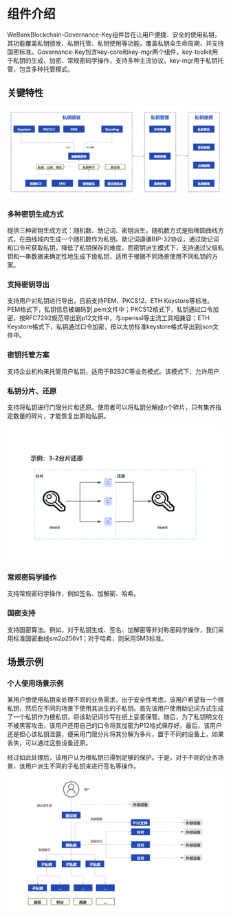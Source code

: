 # 组件介绍

WeBankBlockchain-Governance-Key组件旨在让用户便捷、安全的使用私钥，其功能覆盖私钥颁发、私钥托管、私钥使用等功能，覆盖私钥全生命周期，并支持国密标准。Governance-Key包含key-core和key-mgr两个组件，key-toolkit用于私钥的生成、加密、常规密码学操作，支持多种主流协议。key-mgr用于私钥托管，包含多种托管模式。

## 关键特性

![](img/architecture.png)

### 多种密钥生成方式
提供三种密钥生成方式：随机数、助记词、密钥派生。随机数方式是指椭圆曲线方式，在曲线域内生成一个随机数作为私钥。助记词遵循BIP-32协议，通过助记词和口令可获取私钥，降低了私钥保存的难度。而密钥派生模式下，支持通过父级私钥和一串数据来确定性地生成下级私钥，适用于根据不同场景使用不同私钥的方案。

### 支持密钥导出
支持用户对私钥进行导出，目前支持PEM、PKCS12、ETH Keystore等标准。PEM格式下，私钥信息被编码到.pem文件中；PKCS12格式下，私钥通过口令加密，按RFC7292规范导出到p12文件中，与openssl等主流工具相兼容；ETH Keystore格式下，私钥通过口令加密，按以太坊标准keystore格式导出到json文件中。

### 密钥托管方案
支持企业机构来托管用户私钥，适用于B2B2C等业务模式。该模式下，允许用户

### 私钥分片、还原
支持将私钥进行门限分片和还原。使用者可以将私钥分解成n个碎片，只有集齐指定数量的碎片，才能恢复出原始私钥。

![](img/shard.png)

### 常规密码学操作
支持常规密码学操作，例如签名、加解密、哈希。

### 国密支持
支持国密算法。例如，对于私钥生成、签名、加解密等非对称密码学操作，我们采用标准国密曲线sm2p256v1；对于哈希，则采用SM3标准。

## 场景示例

### 个人使用场景示例
某用户想使用私钥来处理不同的业务需求，出于安全性考虑，该用户希望有一个根私钥，然后在不同的场景下使用其派生的子私钥。首先该用户使用助记词方式生成了一个私钥作为根私钥，将该助记词抄写在纸上妥善保管。随后，为了私钥明文在不被黑客攻击，该用户还用自己的口令将其加密为P12格式保存好。最后，该用户还是担心该私钥泄露，便采用门限分片将其分解为多片，置于不同的设备上，如果丢失，可以通过这些设备还原。

经过如此处理后，该用户认为根私钥已得到足够的保护。于是，对于不同的业务场景，该用户派生不同的子私钥来进行签名等操作。

![](img/personal_use.png)

